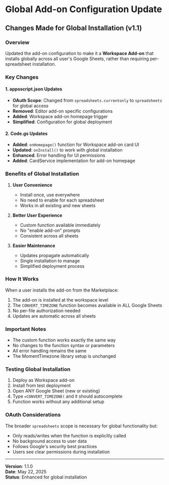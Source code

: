 # Global Add-on Configuration Update

## Changes Made for Global Installation (v1.1)

### Overview

Updated the add-on configuration to make it a **Workspace Add-on** that installs globally across all user's Google Sheets, rather than requiring per-spreadsheet installation.

### Key Changes

#### 1. **appsscript.json** Updates

- **OAuth Scope**: Changed from `spreadsheets.currentonly` to `spreadsheets` for global access
- **Removed**: Editor add-on specific configurations
- **Added**: Workspace add-on homepage trigger
- **Simplified**: Configuration for global deployment

#### 2. **Code.gs** Updates

- **Added**: `onHomepage()` function for Workspace add-on card UI
- **Updated**: `onInstall()` to work with global installation
- **Enhanced**: Error handling for UI permissions
- **Added**: CardService implementation for add-on homepage

### Benefits of Global Installation

1. **User Convenience**
   - Install once, use everywhere
   - No need to enable for each spreadsheet
   - Works in all existing and new sheets

2. **Better User Experience**
   - Custom function available immediately
   - No "enable add-on" prompts
   - Consistent across all sheets

3. **Easier Maintenance**
   - Updates propagate automatically
   - Single installation to manage
   - Simplified deployment process

### How It Works

When a user installs the add-on from the Marketplace:

1. The add-on is installed at the workspace level
2. The `CONVERT_TIMEZONE` function becomes available in ALL Google Sheets
3. No per-file authorization needed
4. Updates are automatic across all sheets

### Important Notes

- The custom function works exactly the same way
- No changes to the function syntax or parameters
- All error handling remains the same
- The MomentTimezone library setup is unchanged

### Testing Global Installation

1. Deploy as Workspace add-on
2. Install from test deployment
3. Open ANY Google Sheet (new or existing)
4. Type `=CONVERT_TIMEZONE(` and it should autocomplete
5. Function works without any additional setup

### OAuth Considerations

The broader `spreadsheets` scope is necessary for global functionality but:

- Only reads/writes when the function is explicitly called
- No background access to user data
- Follows Google's security best practices
- Users see clear permissions during installation

---

**Version**: 1.1.0  
**Date**: May 22, 2025  
**Status**: Enhanced for global installation
